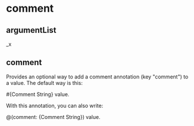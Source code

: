 # comment
## argumentList
_x
## comment

Provides an optional way to add a comment annotation (key "comment") to a value.
The default way is this:

#{Comment String}
value.

With this annotation, you can also write:

@(comment: {Comment String})
value.
